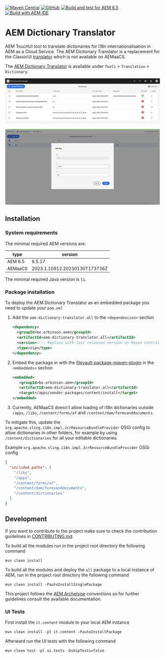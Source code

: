 [![Maven Central](https://img.shields.io/maven-central/v/be.orbinson.aem/aem-dictionary-translator)](https://search.maven.org/artifact/be.orbinson.aem/aem-dictionary-translator.all)
[![GitHub](https://img.shields.io/github/v/release/orbinson/aem-dictionary-translator)](https://github.com/orbinson/aem-dictionary-translator/releases)
[![Build and test for AEM 6.5](https://github.com/orbinson/aem-dictionary-translator/actions/workflows/build.yml/badge.svg)](https://github.com/orbinson/aem-dictionary-translator/actions/workflows/build.yml)
[![Build with AEM IDE](https://img.shields.io/badge/Built%20with-AEM%20IDE-orange)](https://plugins.jetbrains.com/plugin/9269-aem-ide)

# AEM Dictionary Translator

AEM TouchUI tool to translate dictionaries for i18n internationalisation in AEM as a Cloud Service. The AEM
Dictionary Translator is a replacement for the
ClassicUI [translator](http://localhost:4502/libs/cq/i18n/translator.html) which is not available on AEMaaCS.

The [AEM Dictionary Translator](http://localhost:4502/tools/translation/dictionaries.html) is available under `Tools` >
`Translation` > `Dictionary`.

![Dictionaries](docs/assets/dictionaries.png)

![Key](docs/assets/key.png)

## Installation

### System requirements

The minimal required AEM versions are:

| type    | version                       |
|---------|-------------------------------|
| AEM 6.5 | 6.5.17                        |
| AEMaaCS | 2023.1.10912.20230130T173736Z |

The minimal required Java version is `11`.

### Package installation

To deploy the AEM Dictionary Translator as an embedded package you need to update your `pom.xml`

1. Add the `aem-dictionary-translator.all` to the `<dependencies>` section

   ```xml
   <dependency>
     <groupId>be.orbinson.aem</groupId>
     <artifactId>aem-dictionary-translator.all</artifactId>
     <version><!-- Replace with last released version on Maven Central --></version>
     <type>zip</type>
   </dependency>
   ```
2. Embed the package in with
   the [filevault-package-maven-plugin](https://jackrabbit.apache.org/filevault-package-maven-plugin/) in
   the `<embeddeds>` section

   ```xml
   <embedded>
      <groupId>be.orbinson.aem</groupId>
      <artifactId>aem-dictionary-translator.all</artifactId>
      <target>/apps/vendor-packages/content/install</target>
   </embedded>
   ```

3. Currently, AEMaaCS doesn't allow loading of i18n dictionaries outside `/apps`,  `/libs`, `/content/forms/af` and
   `/content/dam/formsanddocuments`.

To mitigate this, update the `org.apache.sling.i18n.impl.JcrResourceBundleProvider` OSGi config to allow dictionaries in
other folders, for example by using `/content/dictionaries` for all your editable dictionaries.

Example `org.apache.sling.i18n.impl.JcrResourceBundleProvider` OSGi config

```json
{
  "included.paths": [
    "/libs",
    "/apps",
    "/content/forms/af",
    "/content/dam/formsanddocuments",
    "/content/dictionaries"
  ]
}

```

## Development

If you want to contribute to the project make sure to check the contribution guidelines in [CONTRIBUTING.md](CONTRIBUTING.md).

To build all the modules run in the project root directory the following command

```shell
mvn clean install
```

To build all the modules and deploy the `all` package to a local instance of AEM, run in the project root directory the
following command

```shell
mvn clean install -PautoInstallSinglePackage
```

This project follows the [AEM Archetype](https://github.com/adobe/aem-project-archetype) conventions so for further
guidelines consult the available documentation.

### UI Tests

First install the `it.content` module to your local AEM instance

```shell
mvn clean install -pl it.content -PautoInstallPackage
```

Afterward run the UI tests with the following command

```shell
mvn clean test -pl ui.tests -DskipTests=false
```

